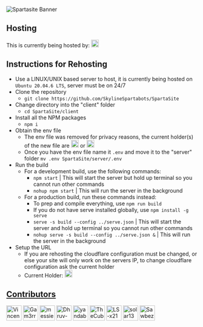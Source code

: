 ![Spartasite Banner](https://github.com/SkylineSpartabots/SpartaSite/assets/84348006/2779bd1d-a642-428c-bd66-97019da535e1)
## Hosting
This is currently being hosted by: <a href="https://github.com/Gam3rrXD" target="_blank" title="Gam3rr"><img src="https://github.com/Gam3rrXD.png?size=20" height="20" width="20" alt="Gam3rrXD" /></a>
## Instructions for Rehosting
- Use a LINUX/UNIX based server to host, it is currently being hosted on ```Ubuntu 20.04.6 LTS```, server must be on 24/7
- Clone the repository
    - ```git clone https://github.com/SkylineSpartabots/SpartaSite```
- Change directory into the "client" folder
  - ```cd SpartaSite/client```
- Install all the NPM packages
  - ```npm i```
- Obtain the env file
    - The env file was removed for privacy reasons, the current holder(s) of the new file are <a href="https://github.com/Gam3rrXD" target="_blank" title="Gam3rr"> <img src="https://github.com/Gam3rrXD.png?size=20" height="20" width="20" alt="Gam3rrXD" /></a> or <a href="https://github.com/VincentShao32" target="_blank" title="VincentShao32"> <img src="https://github.com/VincentShao32.png?size=20" height="20" width="20" alt="Gam3rrXD" /> </a>
    - Once you have the env file name it ```.env``` and move it to the "server" folder ```mv .env SpartaSite/server/.env```
- Run the build
  - For a development build, use the following commands:
    - ```npm start``` | This will start the server but hold up terminal so you cannot run other commands
    - ```nohup npm start``` | This will run the server in the background
  - For a production build, run these commands instead:
    - To prep and compile everything, use ```npm run build```
    - If you do not have serve installed globally, use ```npm install -g serve```
    - ```serve -s build --config ../serve.json``` | This will start the server and hold up terminal so you cannot run other commands
    - ```nohup serve -s build --config ../serve.json &``` | This will run the server in the background
- Setup the URL
    - If you are rehosting the cloudflare configuration must be changed, or else your site will only work on the servers IP, to change cloudflare configuration ask the current holder
    - Current Holder: <a href="https://github.com/Gam3rrXD" target="_blank" title="Gam3rr"> <img src="https://github.com/Gam3rrXD.png?size=20" height="20" width="20" alt="Gam3rrXD" />

## Contributors

<a href="https://github.com/VincentShao32" target="_blank" title="VincentShao32"><img src="https://github.com/VincentShao32.png?size=40" height="40" width="40" alt="VincentShao32"/></a>
<a href="https://github.com/Gam3rrXD" target="_blank" title="Gam3rr"><img src="https://github.com/Gam3rrXD.png?size=40" height="40" width="40" alt="Gam3rrXD"/></a>
<a href="https://github.com/messier81porcupine" target="_blank" title="messier81porcupine"><img src="https://github.com/messier81porcupine.png?size=40" height="40" width="40" alt="messier81porcupine"/></a>
<a href="https://github.com/Dhruv-0-Arora" target="_blank" title="Dhruv-0-Arora"><img src="https://github.com/Dhruv-0-Arora.png?size=40" height="40" width="40" alt="Dhruv-0-Arora"/></a>
<a href="https://github.com/yandaboa" target="_blank" title="yandaboa"><img src="https://github.com/yandaboa.png?size=40" height="40" width="40" alt="yandaboa"/></a>
<a href="https://github.com/TheCubeHamster" target="_blank" title="TheCubeHamster"><img src="https://github.com/TheCubeHamster.png?size=40" height="40" width="40" alt="TheCubeHamster"/></a>
<a href="https://github.com/LS-x21" target="_blank" title="LS-x21"><img src="https://github.com/LS-x21.png?size=40" height="40" width="40" alt="LS-x21"/></a>
<a href="https://github.com/solar138" target="_blank" title="solar138"><img src="https://github.com/solar138.png?size=40" height="40" width="40" alt="solar138"/></a>
<a href="https://github.com/Sawbez" target="_blank" title="Sawbez"><img src="https://github.com/Sawbez.png?size=40" height="40" width="40" alt="Sawbez"/></a>
